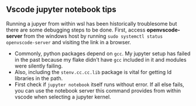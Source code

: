 ## Vscode jupyter notebook tips

Running a jupyer from within wsl has been historically troublesome but there are some debugging steps to be done. First, access **openvscode-server** from the windows host by running `sudo systemctl status openvscode-server` and visiting the link in a browser.

- Commonly, python packages depend on `gcc`. My jupyter setup has failed in the past because my flake didn't have `gcc` included in it and modules were silently failing.
- Also, including the `stenv.cc.cc.lib` package is vital for getting ld libraries in the path.
- First check if `jupyter notebook` itself runs without error. If all else fails, you can use the notebook server this command provides from within vscode when selecting a jupyter kernel.
